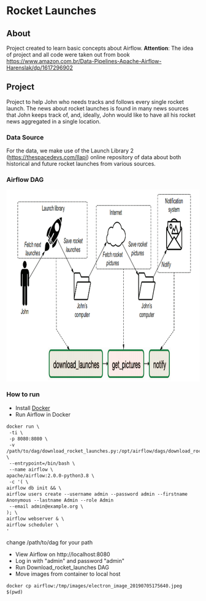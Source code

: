 # Rocket Launches

## About
Project created to learn basic concepts about Airflow. **Attention**: The idea of project and all code were taken out from book https://www.amazon.com.br/Data-Pipelines-Apache-Airflow-Harenslak/dp/1617296902

## Project
Project to help John who needs tracks and follows every single rocket launch. The news about rocket
launches is found in many news sources that John keeps track of, and, ideally, John would like to have all his rocket news aggregated in a single location.

### Data Source
For the data, we make use of the Launch Library 2 (https://thespacedevs.com/llapi) online repository of data about both historical and future rocket launches from various sources.

### Airflow DAG
<img src="images/rocket.png" width="700" height = "500" align="center">

### How to run 
* Install [Docker](https://docs.docker.com/engine/install/ubuntu/)
* Run Airflow in Docker
```
docker run \
 -ti \ 
 -p 8080:8080 \
 -v /path/to/dag/download_rocket_launches.py:/opt/airflow/dags/download_rocket_launches.py \
 --entrypoint=/bin/bash \
 --name airflow \
apache/airflow:2.0.0-python3.8 \ 
 -c '( \
airflow db init && \ 
airflow users create --username admin --password admin --firstname Anonymous --lastname Admin --role Admin
 --email admin@example.org \ 
); \
airflow webserver & \ 
airflow scheduler \
'
```
change /path/to/dag for your path

* View Airflow on http://localhost:8080
* Log in with "admin" and password "admin"
* Run Download_rocket_launches DAG
* Move images from container to local host
```
docker cp airflow:/tmp/images/electron_image_20190705175640.jpeg $(pwd)
```